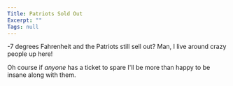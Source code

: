 ```yaml
---
Title: Patriots Sold Out
Excerpt: ""
Tags: null
---
```

<p>-7 degrees Fahrenheit and the Patriots still sell out? Man, I live around crazy people up here!</p>
<p>Oh course if <em>anyone </em>has a ticket to spare I'll be more than happy to be insane along with them.</p>